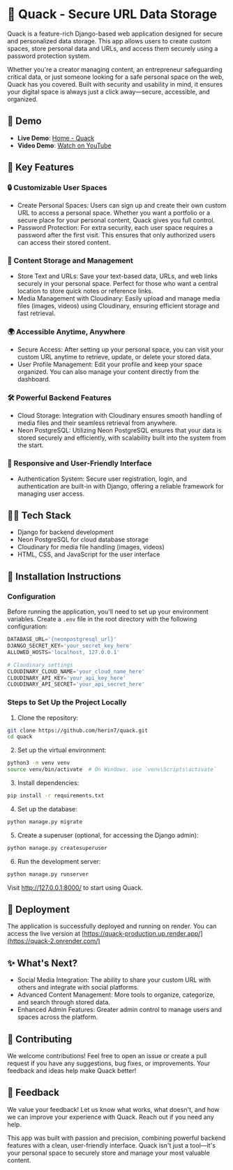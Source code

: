 # 🌟 Quack - Secure URL Data Storage

Quack is a feature-rich Django-based web application designed for secure and personalized data storage. This app allows users to create custom spaces, store personal data and URLs, and access them securely using a password protection system.

Whether you're a creator managing content, an entrepreneur safeguarding critical data, or just someone looking for a safe personal space on the web, Quack has you covered. Built with security and usability in mind, it ensures your digital space is always just a click away—secure, accessible, and organized.

## 🎥 Demo
* **Live Demo**: [Home - Quack](https://quack-2.onrender.com/)
* **Video Demo**: [Watch on YouTube](https://youtu.be/iS8OXg74EUI)

## 🚀 Key Features

### 🔒 Customizable User Spaces
* Create Personal Spaces: Users can sign up and create their own custom URL to access a personal space. Whether you want a portfolio or a secure place for your personal content, Quack gives you full control.
* Password Protection: For extra security, each user space requires a password after the first visit. This ensures that only authorized users can access their stored content.

### 📂 Content Storage and Management
* Store Text and URLs: Save your text-based data, URLs, and web links securely in your personal space. Perfect for those who want a central location to store quick notes or reference links.
* Media Management with Cloudinary: Easily upload and manage media files (images, videos) using Cloudinary, ensuring efficient storage and fast retrieval.

### 🌍 Accessible Anytime, Anywhere
* Secure Access: After setting up your personal space, you can visit your custom URL anytime to retrieve, update, or delete your stored data.
* User Profile Management: Edit your profile and keep your space organized. You can also manage your content directly from the dashboard.

### 🛠️ Powerful Backend Features
* Cloud Storage: Integration with Cloudinary ensures smooth handling of media files and their seamless retrieval from anywhere.
* Neon PostgreSQL: Utilizing Neon PostgreSQL ensures that your data is stored securely and efficiently, with scalability built into the system from the start.

### 🎨 Responsive and User-Friendly Interface
* Authentication System: Secure user registration, login, and authentication are built-in with Django, offering a reliable framework for managing user access.

## 🧑‍💻 Tech Stack
* Django for backend development
* Neon PostgreSQL for cloud database storage
* Cloudinary for media file handling (images, videos)
* HTML, CSS, and JavaScript for the user interface

## 🌱 Installation Instructions

### Configuration
Before running the application, you'll need to set up your environment variables. Create a `.env` file in the root directory with the following configuration:

```python
DATABASE_URL='{neonpostgresql_url}'
DJANGO_SECRET_KEY='your_secret_key_here'
ALLOWED_HOSTS='localhost, 127.0.0.1'

# Cloudinary settings
CLOUDINARY_CLOUD_NAME='your_cloud_name_here'
CLOUDINARY_API_KEY='your_api_key_here'
CLOUDINARY_API_SECRET='your_api_secret_here'
```

### Steps to Set Up the Project Locally

1. Clone the repository:
```bash
git clone https://github.com/herin7/quack.git
cd quack
```

2. Set up the virtual environment:
```bash
python3 -m venv venv
source venv/bin/activate  # On Windows, use `venv\Scripts\activate`
```

3. Install dependencies:
```bash
pip install -r requirements.txt
```

4. Set up the database:
```bash
python manage.py migrate
```

5. Create a superuser (optional, for accessing the Django admin):
```bash
python manage.py createsuperuser
```

6. Run the development server:
```bash
python manage.py runserver
```

Visit http://127.0.0.1:8000/ to start using Quack.

## 🚀 Deployment
The application is successfully deployed and running on render. You can access the live version at [https://quack-production.up.render.app/](https://quack-2.onrender.com/)

## ✨ What's Next?
* Social Media Integration: The ability to share your custom URL with others and integrate with social platforms.
* Advanced Content Management: More tools to organize, categorize, and search through stored data.
* Enhanced Admin Features: Greater admin control to manage users and spaces across the platform.

## 📝 Contributing
We welcome contributions! Feel free to open an issue or create a pull request if you have any suggestions, bug fixes, or improvements. Your feedback and ideas help make Quack better!

## 💬 Feedback
We value your feedback! Let us know what works, what doesn't, and how we can improve your experience with Quack. Reach out if you need any help.

This app was built with passion and precision, combining powerful backend features with a clean, user-friendly interface. Quack isn't just a tool—it's your personal space to securely store and manage your most valuable content.
